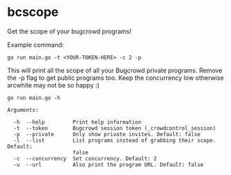 # bcscope
Get the scope of your bugcrowd programs!

Example command:
```
go run main.go -t <YOUR-TOKEN-HERE> -c 2 -p
```
This will print all the scope of all your Bugcrowd private programs.
Remove the -p flag to get public programs too.
Keep the concurrency low otherwise arcwhite may not be so happy :)

```
go run main.go -h

Arguments:

  -h  --help         Print help information
  -t  --token        Bugcrowd session token (_crowdcontrol_session)
  -p  --private      Only show private invites. Default: false
  -l  --list         List programs instead of grabbing their scope. Default:
                     false
  -c  --concurrency  Set concurrency. Default: 2
  -u  --url          Also print the program URL. Default: false

```
